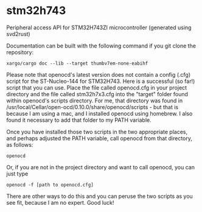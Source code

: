 # stm32h743
Peripheral access API for STM32H743ZI microcontroller (generated using svd2rust)

Documentation can be built with the following command if you git clone the repository:

    xargo/cargo doc --lib --target thumbv7em-none-eabihf

Please note that openocd's latest version does not contain a config (.cfg) script for the ST-Nucleo-144 for STM32H743. Here is a successful (so far!) script that you can use. Place the file called openocd.cfg in your project directory and the file called stm32h7x3.cfg into the "target" folder found within openocd's scripts directory. For me, that directory was found in /usr/local/Cellar/open-ocd/0.10.0/share/openocd/scripts - but that is because I am using a mac, and I installed openocd using homebrew. I also found it necessary to add that folder to my PATH variable. 

Once you have installed those two scripts in the two appropriate places, and perhaps adjusted the PATH variable, call openocd from that directory, as follows:

    openocd

Or, if you are not in the project directory and want to call openocd, you can just type

    openocd -f [path to openocd.cfg]

There are other ways to do this and you can peruse the two scripts as you see fit, because I am no expert. Good luck!


